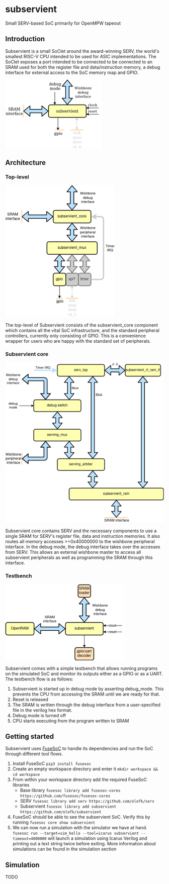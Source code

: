 # subservient
Small SERV-based SoC primarily for OpenMPW tapeout

## Introduction

Subservient is a small SoClet around the award-winning SERV, the world's smallest RISC-V CPU intended to be used for ASIC implementations. The SoClet exposes a port intended to be connected to be connected to an SRAM used for both the register file and data/instruction memory, a debug interface for external access to the SoC memory map and GPIO.

![Interfaces](doc/subservient_externals.png)

## Architecture

### Top-level
![Top level](doc/subservient.png)

The top-level of Subservient consists of the subservient_core component which contains all the vital SoC infrastructure, and the standard peripheral controllers, currently only consisting of GPIO. This is a convenience wrapper for users who are happy with the standard set of peripherals.

### Subservient core
![Core](doc/subservient_core.png)

Subservient core contains SERV and the necessary components to use a single SRAM for SERV's register file, data and instruction memories. It also routes all memory accesses >=0x40000000 to the wishbone peripheral interface. In the debug mode, the debug interface takes over the accesses from SERV. This allows an external wishbone master to access all subservient peripherals as well as programming the SRAM through this interface.

### Testbench

![Core](doc/subservient_tb.png)

Subservient comes with a simple testbench that allows running programs on the simulated SoC and monitor its outputs either as a GPIO or as a UART. The testbench flow is as follows:

1. Subservient is started up in debug mode by asserting debug_mode. This prevents the CPU from accessing the SRAM until we are ready for that.
2. Reset is released
3. The SRAM is written through the debug interface from a user-specified file in the verilog hex format.
4. Debug mode is turned off
5. CPU starts executing from the program written to SRAM

## Getting started

Subservient uses [FuseSoC](https://github.com/olofk/fusesoc) to handle its dependencies and run the SoC through different tool flows.

1. Install FuseSoC `pip3 install fusesoc`
2. Create an empty workspace directory and enter it `mkdir workspace && cd workspace`
3. From within your workspace directory add the required FuseSoC libraries
   - Base library `fusesoc library add fusesoc-cores https://github.com/fusesoc/fusesoc-cores`
   - SERV `fusesoc library add serv https://github.com/olofk/serv`
   - Subservient `fusesoc library add subservient https://github.com/olofk/subservient`
4. FuseSoC should be able to see the subservient SoC. Verify this by running `fusesoc core show subservient`
5. We can now run a simulation with the simulator we have at hand. `fusesoc run --target=sim_hello --tool=icarus subservient --timeout=4000000` will launch a simulation using Icarus Verilog and printing out a text string twice before exiting. More information about simulations can be found in the simulation section

## Simulation

TODO
